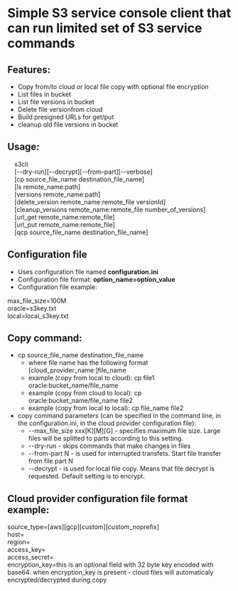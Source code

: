 # Simple S3 service console client that can run limited set of S3 service commands

## Features:
- Copy from/to cloud or local file copy with optional file encryption
- List files in bucket
- List file versions in bucket
- Delete file versionfrom cloud
- Build presigned URLs for get/put
- cleanup old file versions in bucket

## Usage:
&nbsp;&nbsp;&nbsp;&nbsp;s3cli<br>
&nbsp;&nbsp;&nbsp;&nbsp;[--dry-run][--decrypt][--from-part][--verbose]<br>
&nbsp;&nbsp;&nbsp;&nbsp;[cp source_file_name destination_file_name]<br>
&nbsp;&nbsp;&nbsp;&nbsp;[ls remote_name:path]<br>
&nbsp;&nbsp;&nbsp;&nbsp;[versions remote_name:path]<br>
&nbsp;&nbsp;&nbsp;&nbsp;[delete_version remote_name:remote_file versionId]<br>
&nbsp;&nbsp;&nbsp;&nbsp;[cleanup_versions remote_name:remote_file number_of_versions]<br>
&nbsp;&nbsp;&nbsp;&nbsp;[url_get remote_name:remote_file]<br>
&nbsp;&nbsp;&nbsp;&nbsp;[url_put remote_name:remote_file]<br>
&nbsp;&nbsp;&nbsp;&nbsp;[qcp source_file_name destination_file_name]<br>

## Configuration file
- Uses configuration file named **configuration.ini**
- Configuration file format: **option_name=option_value**
- Configuration file example:

max_file_size=100M<br>
oracle=s3key.txt<br>
local=local_s3key.txt

## Copy command:
  - cp source_file_name destination_file_name
    - where file name has the following format [cloud_provider_name:]file_name
    - example (copy from local to cloud): cp file1 oracle:bucket_name/file_name
    - example (copy from cloud to local): cp oracle:bucket_name/file_name file2
    - example (copy from local to local): cp file_name file2
  - copy command parameters (can be specified in the command line, in the configuration.ini, in the cloud provider configuration file):
    - --max_file_size xxx[K][M][G] - specifies maximum file size. Large files will be splitted to parts according to this setting.
    - --dry-run - skips commands that make changes in files
    - --from-part N - is used for interrupted transfets. Start file transfer from file part N
    - --decrypt - is used for local file copy. Means that file decrypt is requested. Default setting is to encrypt.

## Cloud provider configuration file format example:
source_type=[aws][gcp][custom][custom_noprefix]<br>
host=<br>
region=<br>
access_key=<br>
access_secret=<br>
encryption_key=this is an optional field with 32 byte key encoded with base64. when encryption_key is present - cloud files will automaticaly encrypted/decrypted during copy

